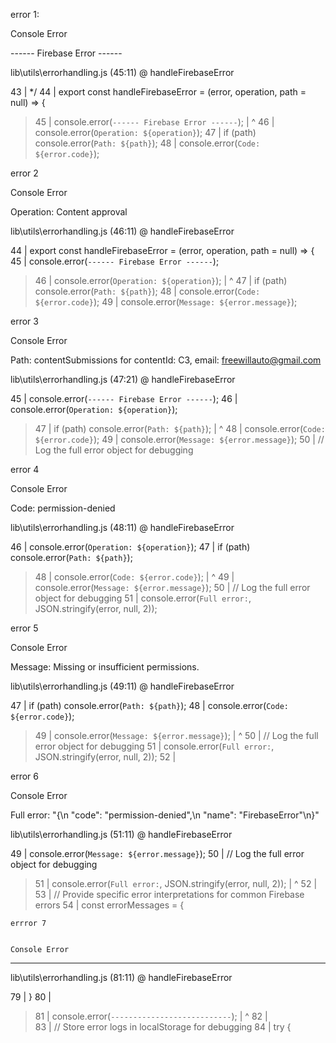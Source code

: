 error 1:

Console Error


------ Firebase Error ------

lib\utils\errorhandling.js (45:11) @ handleFirebaseError


  43 |  */
  44 | export const handleFirebaseError = (error, operation, path = null) => {
> 45 |   console.error(`------ Firebase Error ------`);
     |           ^
  46 |   console.error(`Operation: ${operation}`);
  47 |   if (path) console.error(`Path: ${path}`);
  48 |   console.error(`Code: ${error.code}`);


  error 2

Console Error


Operation: Content approval

lib\utils\errorhandling.js (46:11) @ handleFirebaseError


  44 | export const handleFirebaseError = (error, operation, path = null) => {
  45 |   console.error(`------ Firebase Error ------`);
> 46 |   console.error(`Operation: ${operation}`);
     |           ^
  47 |   if (path) console.error(`Path: ${path}`);
  48 |   console.error(`Code: ${error.code}`);
  49 |   console.error(`Message: ${error.message}`);

  error 3


  Console Error


Path: contentSubmissions for contentId: C3, email: freewillauto@gmail.com

lib\utils\errorhandling.js (47:21) @ handleFirebaseError


  45 |   console.error(`------ Firebase Error ------`);
  46 |   console.error(`Operation: ${operation}`);
> 47 |   if (path) console.error(`Path: ${path}`);
     |                     ^
  48 |   console.error(`Code: ${error.code}`);
  49 |   console.error(`Message: ${error.message}`);
  50 |   // Log the full error object for debugging


  error 4

  Console Error


Code: permission-denied

lib\utils\errorhandling.js (48:11) @ handleFirebaseError


  46 |   console.error(`Operation: ${operation}`);
  47 |   if (path) console.error(`Path: ${path}`);
> 48 |   console.error(`Code: ${error.code}`);
     |           ^
  49 |   console.error(`Message: ${error.message}`);
  50 |   // Log the full error object for debugging
  51 |   console.error(`Full error:`, JSON.stringify(error, null, 2));


  error 5


  Console Error


Message: Missing or insufficient permissions.

lib\utils\errorhandling.js (49:11) @ handleFirebaseError


  47 |   if (path) console.error(`Path: ${path}`);
  48 |   console.error(`Code: ${error.code}`);
> 49 |   console.error(`Message: ${error.message}`);
     |           ^
  50 |   // Log the full error object for debugging
  51 |   console.error(`Full error:`, JSON.stringify(error, null, 2));
  52 |   



  error 6


  Console Error


Full error: "{\n  \"code\": \"permission-denied\",\n  \"name\": \"FirebaseError\"\n}"

lib\utils\errorhandling.js (51:11) @ handleFirebaseError


  49 |   console.error(`Message: ${error.message}`);
  50 |   // Log the full error object for debugging
> 51 |   console.error(`Full error:`, JSON.stringify(error, null, 2));
     |           ^
  52 |   
  53 |   // Provide specific error interpretations for common Firebase errors
  54 |   const errorMessages = {


    errror 7


    Console Error


---------------------------

lib\utils\errorhandling.js (81:11) @ handleFirebaseError


  79 |   }
  80 |   
> 81 |   console.error(`---------------------------`);
     |           ^
  82 |   
  83 |   // Store error logs in localStorage for debugging
  84 |   try {